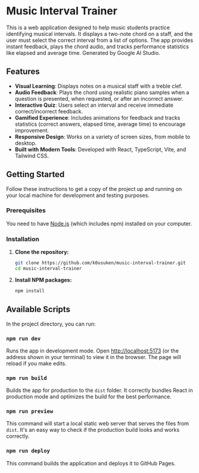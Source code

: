 
# Music Interval Trainer

This is a web application designed to help music students practice identifying musical intervals. It displays a two-note chord on a staff, and the user must select the correct interval from a list of options. The app provides instant feedback, plays the chord audio, and tracks performance statistics like elapsed and average time.
Generated by Google AI Studio.

## Features

-   **Visual Learning**: Displays notes on a musical staff with a treble clef.
-   **Audio Feedback**: Plays the chord using realistic piano samples when a question is presented, when requested, or after an incorrect answer.
-   **Interactive Quiz**: Users select an interval and receive immediate correct/incorrect feedback.
-   **Gamified Experience**: Includes animations for feedback and tracks statistics (correct answers, elapsed time, average time) to encourage improvement.
-   **Responsive Design**: Works on a variety of screen sizes, from mobile to desktop.
-   **Built with Modern Tools**: Developed with React, TypeScript, Vite, and Tailwind CSS.

## Getting Started

Follow these instructions to get a copy of the project up and running on your local machine for development and testing purposes.

### Prerequisites

You need to have [Node.js](https://nodejs.org/) (which includes npm) installed on your computer.

### Installation

1.  **Clone the repository:**
    ```bash
    git clone https://github.com/k0usuken/music-interval-trainer.git
    cd music-interval-trainer
    ```

2.  **Install NPM packages:**
    ```bash
    npm install
    ```

## Available Scripts

In the project directory, you can run:

### `npm run dev`

Runs the app in development mode. Open [http://localhost:5173](http://localhost:5173) (or the address shown in your terminal) to view it in the browser. The page will reload if you make edits.

### `npm run build`

Builds the app for production to the `dist` folder. It correctly bundles React in production mode and optimizes the build for the best performance.

### `npm run preview`

This command will start a local static web server that serves the files from `dist`. It's an easy way to check if the production build looks and works correctly.

### `npm run deploy`

This command builds the application and deploys it to GitHub Pages.
